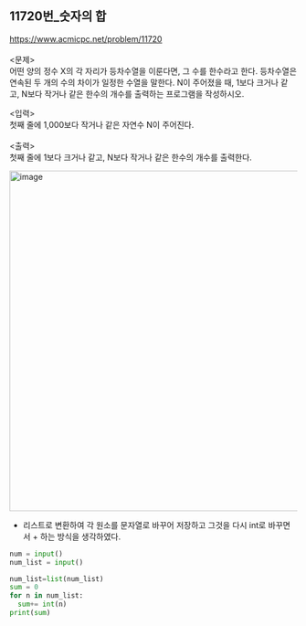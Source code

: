 11720번_숫자의 합
----

https://www.acmicpc.net/problem/11720
</br></br>
<문제> </br>
어떤 양의 정수 X의 각 자리가 등차수열을 이룬다면, 그 수를 한수라고 한다. 등차수열은 연속된 두 개의 수의 차이가 일정한 수열을 말한다. N이 주어졌을 때, 1보다 크거나 같고, N보다 작거나 같은 한수의 개수를 출력하는 프로그램을 작성하시오.
</br>

<입력></br>
첫째 줄에 1,000보다 작거나 같은 자연수 N이 주어진다.
</br>
</br>
<출력></br>
첫째 줄에 1보다 크거나 같고, N보다 작거나 같은 한수의 개수를 출력한다.</br>

<img width="596" alt="image" src="https://user-images.githubusercontent.com/84497369/162755363-b3379ab8-e14e-453c-9c59-9ac9387ac332.png">

- 리스트로 변환하여 각 원소를 문자열로 바꾸어 저장하고 그것을 다시 int로 바꾸면서 + 하는 방식을 생각하였다.

```python
num = input()
num_list = input()

num_list=list(num_list)
sum = 0
for n in num_list:
  sum+= int(n)
print(sum)
```
